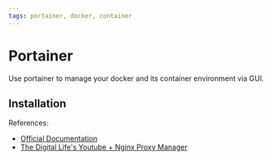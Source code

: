 ```yaml
---
tags: portainer, docker, container
---
```


# Portainer
Use portainer to manage your docker and its container environment via GUI.

## Installation
References:
- [Official Documentation](https://docs.portainer.io/v/ce-2.11/start/install/server/docker/linux)
- [The Digital Life's Youtube + Nginx Proxy Manager](https://www.youtube.com/watch?v=ljDI5jykjE8)

